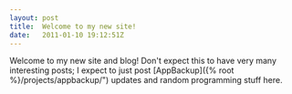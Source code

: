 ```yaml
---
layout: post
title:  Welcome to my new site!
date:   2011-01-10 19:12:51Z
---
```


Welcome to my new site and blog!  Don't expect this to have very many interesting
posts; I expect to just post [AppBackup]({% root %}/projects/appbackup/") updates
and random programming stuff here.
